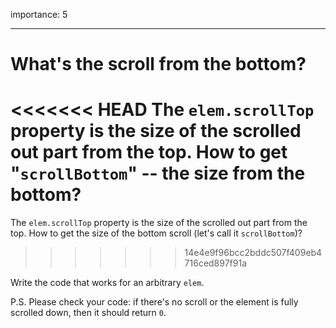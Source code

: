 importance: 5

---

# What's the scroll from the bottom?

<<<<<<< HEAD
The `elem.scrollTop` property is the size of the scrolled out part from the top. How to get "`scrollBottom`" -- the size from the bottom?
=======
The `elem.scrollTop` property is the size of the scrolled out part from the top. How to get the size of the bottom scroll (let's call it `scrollBottom`)?
>>>>>>> 14e4e9f96bcc2bddc507f409eb4716ced897f91a

Write the code that works for an arbitrary `elem`.

P.S. Please check your code: if there's no scroll or the element is fully scrolled down, then it should return `0`.
